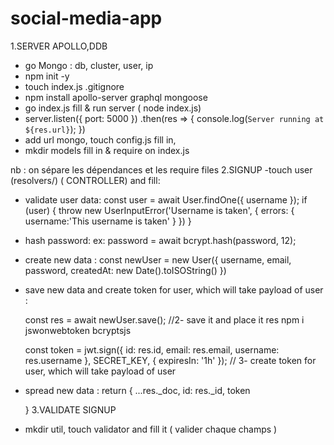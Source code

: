 # social-media-app
  1.SERVER APOLLO,DDB 
- go Mongo : db, cluster, user, ip 
- npm init -y 
- touch index.js .gitignore
- npm install apollo-server graphql mongoose
- go index.js fill & run server ( node index.js)
- server.listen({ port: 5000 })
  .then(res => {
    console.log(`Server running at ${res.url}`);
  })
- add url mongo, touch config.js fill in, 
- mkdir models fill in & require on index.js 

nb : on sépare les dépendances et les require files
  2.SIGNUP 
  -touch user (resolvers/) ( CONTROLLER) and fill:
  - validate user data:
     const user = await User.findOne({ username });
      if (user) {
        throw new UserInputError('Username is taken', {
          errors: {
            username:'This username is taken'
          }
        })
      }
  - hash password:
   ex: password = await bcrypt.hash(password, 12);
  - create new data :
  const newUser = new User({
        username,
        email,
        password,
        createdAt: new Date().toISOString()
      })
  - save new data and create token for user, which will take payload of user :

    const res = await newUser.save(); //2- save it and place it res
      npm i jswonwebtoken bcryptsjs

      const token = jwt.sign({
        id: res.id,
        email: res.email,
        username: res.username
      }, SECRET_KEY, { expiresIn: '1h' }); // 3- create token for user, which will take payload of user
  - spread new data :
   return {
        ...res._doc,
        id: res._id,
        token

      }
  3.VALIDATE SIGNUP
  
  - mkdir util, touch validator and fill it ( valider chaque champs )